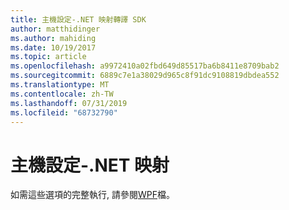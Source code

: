 ```yaml
---
title: 主機設定-.NET 映射轉譯 SDK
author: matthidinger
ms.author: mahiding
ms.date: 10/19/2017
ms.topic: article
ms.openlocfilehash: a9972410a02fbd649d85517ba6b8411e8709bab2
ms.sourcegitcommit: 6889c7e1a38029d965c8f91dc9108819dbdea552
ms.translationtype: MT
ms.contentlocale: zh-TW
ms.lasthandoff: 07/31/2019
ms.locfileid: "68732790"
---
```

# <a name="host-config---net-image"></a>主機設定-.NET 映射

如需這些選項的完整執行, 請參閱[WPF](../net-wpf/getting-started.md)檔。